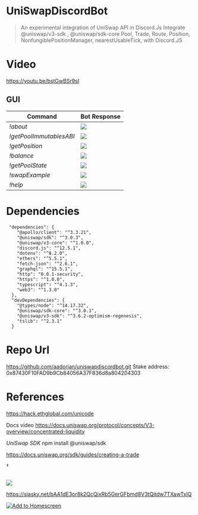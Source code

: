 # UniSwapDiscordBot


>An experimental integration  of UniSwap API  in Discord.Js
Integrate @uniswap/v3-sdk , @uniswap/sdk-core Pool, Trade, Route, Position, NonfungiblePositionManager, nearestUsableTick, with Discord.JS
# Video
https://youtu.be/bstGwBSr9sI




## GUI

| Command    | Bot Response 
| -------- | -------- | 
|  *!about* |![](https://i.imgur.com/NK6CMYi.png)
|  *!getPoolImmutablesABI* | ![](https://i.imgur.com/0cPoR3w.png) | 
|  *!getPosition* | ![](https://i.imgur.com/iRNYs8v.png) | 
|  *!balance* | ![](https://i.imgur.com/wS9zOED.png) | 
|  *!getPoolState* |![](https://i.imgur.com/ykwD0Bh.png) | 
|  *!swapExample* | ![](https://i.imgur.com/vgAXSS6.png)  | 
|  *!help* | ![](https://i.imgur.com/SjcaARr.png) | 




# Dependencies
```json=
 "dependencies": {
    "@apollo/client": "^3.3.21",
    "@uniswap/sdk": "^3.0.3",
    "@uniswap/v3-core": "^1.0.0",
    "discord.js": "^12.5.1",
    "dotenv": "^8.2.0",
    "ethers": "^5.5.1",
    "fetch-json": "^2.6.1",
    "graphql": "^15.5.1",
    "http": "0.0.1-security",
    "https": "^1.0.0",
    "typescript": "^4.1.3",
    "web3": "^1.3.0"
  },
  "devDependencies": {
    "@types/node": "^14.17.32",
    "@uniswap/sdk-core": "^3.0.1",
    "@uniswap/v3-sdk": "^3.6.2-optimism-regenesis",
    "tslib": "^2.3.1"
  }
```





# Repo Url
https://github.com/aadorian/uniswapdiscordbot.git
Stake address: 
0x87430F10FAD9b9Cb84056A37F836d8a804204303

# References
https://hack.ethglobal.com/unicode

Docs video
https://docs.uniswap.org/protocol/concepts/V3-overview/concentrated-liquidity

*UniSwap SDK*
npm install @uniswap/sdk

https://docs.uniswap.org/sdk/guides/creating-a-trade

†

```javascript=

```
![](https://i.imgur.com/tQ01Hzl.png)

https://siasky.net/bAA1dE3or8k2QcQixRb5GerGFbmd8V3tQitdw7TXawTxIQ


[![Add to Homescreen](https://img.shields.io/badge/Skynet-Add%20To%20Homescreen-00c65e?logo=skynet&labelColor=0d0d0d)](https://homescreen.hns.siasky.net/#/skylink/https://skyportal.xyz/fACeq485iQZx3jbres6hao7drr3zhDABtgqv2d4cp6BJbA)
